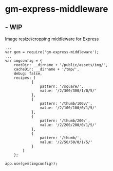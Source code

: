gm-express-middleware
=====================

## - WIP
Image resize/cropping middleware for Express 

	...
	var gem = require('gm-express-middleware');
	...
	var imgconfig = {
		rootDir: __dirname + '/public/assets/img/',
		cacheDir: __dirname + '/tmp/',
		debug: false,
		recipes: [
				{
					pattern: '/square/',
					value: '/2/300/300/1/0/5/'
				},
				{
					pattern: '/thumb/100v/',
					value: '/2/100/100/0/1/5/'
				},
				{
					pattern: '/thumb/200/',
					value: '/2/200/200/0/1/5/'
				},
				{
					pattern: '/thumb/',
					value: '/2/50/50/0/1/5/'
				}
			]
		};

	app.use(gem(imgconfig));